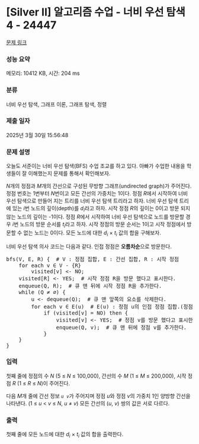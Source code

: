 # [Silver II] 알고리즘 수업 - 너비 우선 탐색 4 - 24447 

[문제 링크](https://www.acmicpc.net/problem/24447) 

### 성능 요약

메모리: 10412 KB, 시간: 204 ms

### 분류

너비 우선 탐색, 그래프 이론, 그래프 탐색, 정렬

### 제출 일자

2025년 3월 30일 15:56:48

### 문제 설명

<p>오늘도 서준이는 너비 우선 탐색(BFS) 수업 조교를 하고 있다. 아빠가 수업한 내용을 학생들이 잘 이해했는지 문제를 통해서 확인해보자.</p>

<p><em>N</em>개의 정점과 <em>M</em>개의 간선으로 구성된 무방향 그래프(undirected graph)가 주어진다. 정점 번호는 1번부터 <em>N</em>번이고 모든 간선의 가중치는 1이다. 정점 <em>R</em>에서 시작하여 너비 우선 탐색으로 만들어 지는 트리를 너비 우선 탐색 트리라고 하자. 너비 우선 탐색 트리에 있는 <em>i</em>번 노드의 깊이(depth)를 <em>d<sub>i</sub></em>라고 하자. 시작 정점 <em>R</em>의 깊이는 0이고 방문 되지 않는 노드의 깊이는 -1이다. 정점 <em>R</em>에서 시작하여 너비 우선 탐색으로 노드를 방문할 경우 <em>i</em>번 노드의 방문 순서를 <em>t<sub>i</sub></em>라고 하자. 시작 정점의 방문 순서는 1이고 시작 정점에서 방문할 수 없는 노드는 0이다. 모든 노드에 대한 <em>d<sub>i</sub></em> × <em>t<sub>i</sub></em> 값의 합을 구해보자.</p>

<p>너비 우선 탐색 의사 코드는 다음과 같다. 인접 정점은 <strong>오름차순</strong>으로 방문한다.</p>

<pre>bfs(V, E, R) {  # V : 정점 집합, E : 간선 집합, R : 시작 정점
    for each v ∈ V - {R}
        visited[v] <- NO;
    visited[R] <- YES;  # 시작 정점 R을 방문 했다고 표시한다.
    enqueue(Q, R);  # 큐 맨 뒤에 시작 정점 R을 추가한다.
    while (Q ≠ ∅) {
        u <- dequeue(Q);  # 큐 맨 앞쪽의 요소를 삭제한다.
        for each v ∈ E(u)  # E(u) : 정점 u의 인접 정점 집합.(정점 번호를 <strong>오름차순</strong>으로 방문한다)
            if (visited[v] = NO) then {
                visited[v] <- YES;  # 정점 v를 방문 했다고 표시한다.
                enqueue(Q, v);  # 큐 맨 뒤에 정점 v를 추가한다.
            }
    }
}</pre>

### 입력 

 <p>첫째 줄에 정점의 수 <em>N</em> (5 ≤ <em>N</em> ≤ 100,000), 간선의 수 <em>M</em> (1 ≤ <em>M</em> ≤ 200,000), 시작 정점 <em>R</em> (1 ≤ <em>R</em> ≤ <em>N</em>)이 주어진다.</p>

<p>다음 <em>M</em>개 줄에 간선 정보 <code><em>u</em> <em>v</em></code>가 주어지며 정점 <em>u</em>와 정점 <em>v</em>의 가중치 1인 양방향 간선을 나타낸다. (1 ≤ <em>u</em> < <em>v</em> ≤ <em>N</em>, <em>u</em> ≠ <em>v</em>) 모든 간선의 (<em>u</em>, <em>v</em>) 쌍의 값은 서로 다르다.</p>

### 출력 

 <p>첫째 줄에 모든 노드에 대한 <em>d<sub>i</sub></em> × <em>t<sub>i</sub></em> 값의 합을 출력한다.</p>

